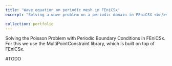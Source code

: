 ```yaml
---
title: 'Wave equation on periodic mesh in FEniCSx'
excerpt: "Solving a wave problem on a periodic domain in FEniCSX <br/><img src='/images/favicon-192x192.png' style='max-width: 100%; height: auto; max-height: 200px;'>"

collection: portfolio
---
```


Solving the Poisson Problem with Periodic Boundary Conditions in FEniCSx. For this we use the MultiPointConstraint library, which is built on top of FEniCSx.

#TODO
